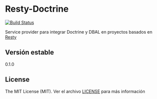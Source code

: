 Resty-Doctrine
==============

[![Build Status](https://travis-ci.org/mostofreddy/resty-doctrine.svg?branch=development)](https://travis-ci.org/mostofreddy/resty-doctrine)

Service provider para integrar Doctrine y DBAL en proyectos basados en [Resty](https://github.com/mostofreddy/resty)

Versión estable
---------------

0.1.0

License
-------

The MIT License (MIT). Ver el archivo [LICENSE](LICENSE.md) para más información
